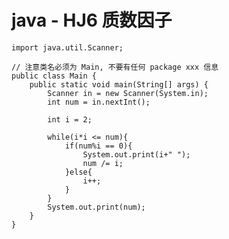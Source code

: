 # java - HJ6 质数因子


    import java.util.Scanner;
    
    // 注意类名必须为 Main, 不要有任何 package xxx 信息
    public class Main {
        public static void main(String[] args) {
            Scanner in = new Scanner(System.in);
            int num = in.nextInt();
    
            int i = 2;
    
            while(i*i <= num){
                if(num%i == 0){
                    System.out.print(i+" ");
                    num /= i;
                }else{
                    i++;
                }
            }
            System.out.print(num);
        }
    }

  

